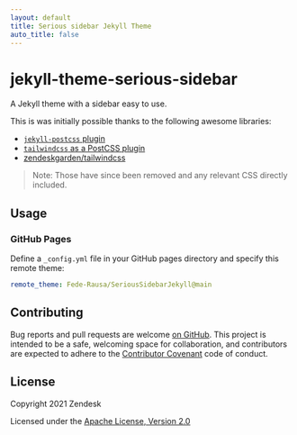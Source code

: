 ```yaml
---
layout: default
title: Serious sidebar Jekyll Theme
auto_title: false
---
```


# jekyll-theme-serious-sidebar

A Jekyll theme with a sidebar easy to use.

This is was initially possible thanks to the following awesome libraries:

- [`jekyll-postcss` plugin](https://github.com/mhanberg/jekyll-postcss)
- [`tailwindcss` as a PostCSS plugin](https://tailwindcss.com/docs/installation#add-tailwind-as-a-post-css-plugin)
- [zendeskgarden/tailwindcss](https://github.com/zendeskgarden/tailwindcss)

> Note: Those have since been removed and any relevant CSS directly included.

## Usage

### GitHub Pages

Define a `_config.yml` file in your GitHub pages directory and specify this remote theme:

```yaml
remote_theme: Fede-Rausa/SeriousSidebarJekyll@main
```


## Contributing

Bug reports and pull requests are welcome [on GitHub](https://github.com/zendesk/jekyll-theme-zendesk-garden).
This project is intended to be a safe, welcoming space for collaboration, and contributors are
expected to adhere to the [Contributor Covenant](http://contributor-covenant.org) code of conduct.

## License

Copyright 2021 Zendesk

Licensed under the [Apache License, Version 2.0](LICENSE.txt)
